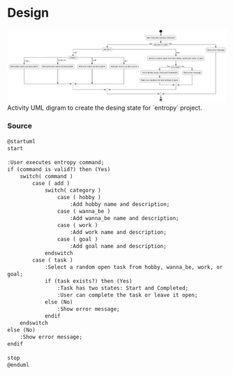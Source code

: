 # Design 

<div>

<img src="./assets/activity-uml-digram.png">

</div>
Activity UML digram to create the desing state for `entropy` project.

### Source 

```plantuml
@startuml
start

:User executes entropy command;
if (command is valid?) then (Yes)
    switch( command )
        case ( add )
            switch( category )
                case ( hobby )
                    :Add hobby name and description;
                case ( wanna_be )
                    :Add wanna_be name and description;
                case ( work )
                    :Add work name and description;
                case ( goal )
                    :Add goal name and description;
            endswitch
        case ( task )
            :Select a random open task from hobby, wanna_be, work, or goal;
            if (task exists?) then (Yes)
                :Task has two states: Start and Completed;
                :User can complete the task or leave it open;
            else (No)
                :Show error message;
            endif
    endswitch
else (No)
    :Show error message;
endif

stop
@enduml
```

